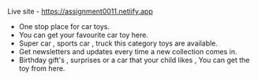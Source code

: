 
Live site - https://assignment0011.netlify.app

- One stop place for car toys.
- You can get your favourite car toy here.
- Super car , sports car , truck this category toys are available.
- Get newsletters and updates every time a new collection comes in.
- Birthday gift's , surprises or a car that your child likes , You can get the toy from here.
